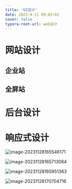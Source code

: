 ```yaml
---
title: 'UI设计'
date: 2023-9-11 09:03:02
cover: false
typora-root-url: web设计
---
```




# 网站设计

## 企业站



## 全屏站







# 后台设计



# 响应式设计

![image-20231128165546171](image-20231128165546171.png)



![image-20231128165713064](image-20231128165713064.png)



![image-20231128165951363](image-20231128165951363.png)



![image-20231128170704716](image-20231128170704716.png)
